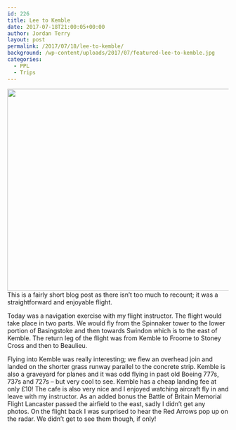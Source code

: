 ```yaml
---
id: 226
title: Lee to Kemble
date: 2017-07-18T21:00:05+00:00
author: Jordan Terry
layout: post
permalink: /2017/07/18/lee-to-kemble/
background: /wp-content/uploads/2017/07/featured-lee-to-kemble.jpg
categories:
  - PPL
  - Trips
---
```

<img loading="lazy" src="{{ site.baseurl }}/wp-content/uploads/2017/07/featured-lee-to-kemble-1024x461.jpg" alt="" width="1024" height="461" class="alignnone size-large wp-image-227" srcset="{{ site.baseurl }}/wp-content/uploads/2017/07/featured-lee-to-kemble-1024x461.jpg 1024w, {{ site.baseurl }}/wp-content/uploads/2017/07/featured-lee-to-kemble-300x135.jpg 300w, {{ site.baseurl }}/wp-content/uploads/2017/07/featured-lee-to-kemble-768x346.jpg 768w, {{ site.baseurl }}/wp-content/uploads/2017/07/featured-lee-to-kemble.jpg 2000w" sizes="(max-width: 1024px) 100vw, 1024px" />
This is a fairly short blog post as there isn’t too much to recount; it was a straightforward and enjoyable flight.

Today was a navigation exercise with my flight instructor. The flight would take place in two parts. We would fly from the Spinnaker tower to the lower portion of Basingstoke and then towards Swindon which is to the east of Kemble. The return leg of the flight was from Kemble to Froome to Stoney Cross and then to Beaulieu.

Flying into Kemble was really interesting; we flew an overhead join and landed on the shorter grass runway parallel to the concrete strip. Kemble is also a graveyard for planes and it was odd flying in past old Boeing 777s, 737s and 727s &#8211; but very cool to see. Kemble has a cheap landing fee at only £10! The cafe is also very nice and I enjoyed watching aircraft fly in and leave with my instructor. As an added bonus the Battle of Britain Memorial Flight Lancaster passed the airfield to the east, sadly I didn’t get any photos. On the flight back I was surprised to hear the Red Arrows pop up on the radar. We didn’t get to see them though, if only!